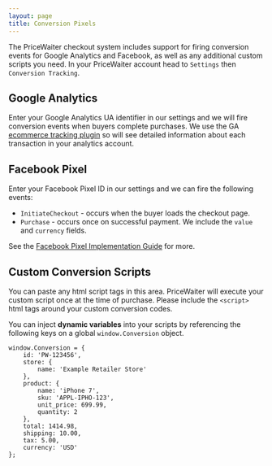 ```yaml
---
layout: page
title: Conversion Pixels
---
```


The PriceWaiter checkout system includes support for firing conversion events for Google Analytics and Facebook, as well as any additional custom scripts you need. In your PriceWaiter account head to `Settings` then `Conversion Tracking`.

## Google Analytics

Enter your Google Analytics UA identifier in our settings and we will fire conversion events when buyers complete purchases.  We use the GA [ecommerce tracking plugin](https://developers.google.com/analytics/devguides/collection/analyticsjs/ecommerce) so will see detailed information about each transaction in your analytics account.

## Facebook Pixel

Enter your Facebook Pixel ID in our settings and we can fire the following events:

- `InitiateCheckout` - occurs when the buyer loads the checkout page.
- `Purchase` - occurs once on successful payment. We include the `value` and `currency` fields.

See the [Facebook Pixel Implementation Guide](https://www.facebook.com/business/help/952192354843755) for more.

## Custom Conversion Scripts

You can paste any html script tags in this area. PriceWaiter will execute your custom script once at the time of purchase. Please include the `<script>` html tags around your custom conversion codes.

You can inject **dynamic variables** into your scripts by referencing the following keys on a global `window.Conversion` object.

```
window.Conversion = {
    id: 'PW-123456',
    store: {
        name: 'Example Retailer Store'
    },
    product: {
        name: 'iPhone 7',
        sku: 'APPL-IPHO-123',
        unit_price: 699.99,
        quantity: 2
    },
    total: 1414.98,
    shipping: 10.00,
    tax: 5.00,
    currency: 'USD'
};

```
